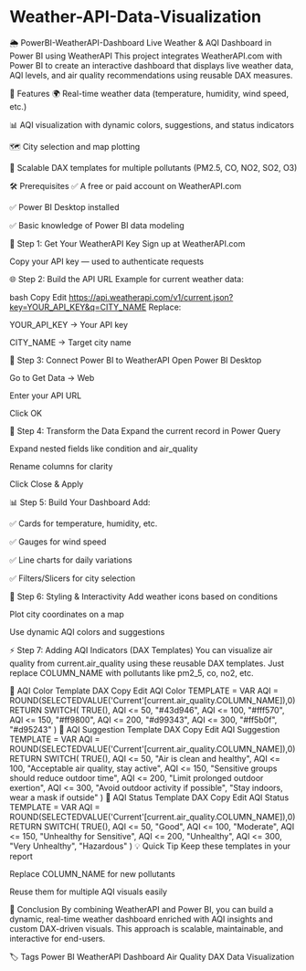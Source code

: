 # Weather-API-Data-Visualization


🌦️ PowerBI-WeatherAPI-Dashboard
Live Weather & AQI Dashboard in Power BI using WeatherAPI
This project integrates WeatherAPI.com with Power BI to create an interactive dashboard that displays live weather data, AQI levels, and air quality recommendations using reusable DAX measures.

📌 Features
🌍 Real-time weather data (temperature, humidity, wind speed, etc.)

📊 AQI visualization with dynamic colors, suggestions, and status indicators

🗺️ City selection and map plotting

🔄 Scalable DAX templates for multiple pollutants (PM2.5, CO, NO2, SO2, O3)

🛠️ Prerequisites
✅ A free or paid account on WeatherAPI.com

✅ Power BI Desktop installed

✅ Basic knowledge of Power BI data modeling

🔑 Step 1: Get Your WeatherAPI Key
Sign up at WeatherAPI.com

Copy your API key — used to authenticate requests

🌐 Step 2: Build the API URL
Example for current weather data:

bash
Copy
Edit
https://api.weatherapi.com/v1/current.json?key=YOUR_API_KEY&q=CITY_NAME
Replace:

YOUR_API_KEY → Your API key

CITY_NAME → Target city name

🧠 Step 3: Connect Power BI to WeatherAPI
Open Power BI Desktop

Go to Get Data → Web

Enter your API URL

Click OK

🧹 Step 4: Transform the Data
Expand the current record in Power Query

Expand nested fields like condition and air_quality

Rename columns for clarity

Click Close & Apply

📊 Step 5: Build Your Dashboard
Add:

✅ Cards for temperature, humidity, etc.

✅ Gauges for wind speed

✅ Line charts for daily variations

✅ Filters/Slicers for city selection

🎨 Step 6: Styling & Interactivity
Add weather icons based on conditions

Plot city coordinates on a map

Use dynamic AQI colors and suggestions

⚡ Step 7: Adding AQI Indicators (DAX Templates)
You can visualize air quality from current.air_quality using these reusable DAX templates.
Just replace COLUMN_NAME with pollutants like pm2_5, co, no2, etc.

🎨 AQI Color Template
DAX
Copy
Edit
AQI Color TEMPLATE =
VAR AQI = ROUND(SELECTEDVALUE('Current'[current.air_quality.COLUMN_NAME]),0)
RETURN
SWITCH(
TRUE(),
AQI <= 50, "#43d946",
AQI <= 100, "#fff570",
AQI <= 150, "#ff9800",
AQI <= 200, "#d99343",
AQI <= 300, "#ff5b0f",
"#d95243"
)
🎨 AQI Suggestion Template
DAX
Copy
Edit
AQI Suggestion TEMPLATE =
VAR AQI = ROUND(SELECTEDVALUE('Current'[current.air_quality.COLUMN_NAME]),0)
RETURN
SWITCH(
TRUE(),
AQI <= 50, "Air is clean and healthy",
AQI <= 100, "Acceptable air quality, stay active",
AQI <= 150, "Sensitive groups should reduce outdoor time",
AQI <= 200, "Limit prolonged outdoor exertion",
AQI <= 300, "Avoid outdoor activity if possible",
"Stay indoors, wear a mask if outside"
)
🎨 AQI Status Template
DAX
Copy
Edit
AQI Status TEMPLATE =
VAR AQI = ROUND(SELECTEDVALUE('Current'[current.air_quality.COLUMN_NAME]),0)
RETURN
SWITCH(
TRUE(),
AQI <= 50, "Good",
AQI <= 100, "Moderate",
AQI <= 150, "Unhealthy for Sensitive",
AQI <= 200, "Unhealthy",
AQI <= 300, "Very Unhealthy",
"Hazardous"
)
💡 Quick Tip
Keep these templates in your report

Replace COLUMN_NAME for new pollutants

Reuse them for multiple AQI visuals easily

🎉 Conclusion
By combining WeatherAPI and Power BI, you can build a dynamic, real-time weather dashboard enriched with AQI insights and custom DAX-driven visuals.
This approach is scalable, maintainable, and interactive for end-users.

🏷️ Tags
Power BI WeatherAPI Dashboard Air Quality DAX Data Visualization
